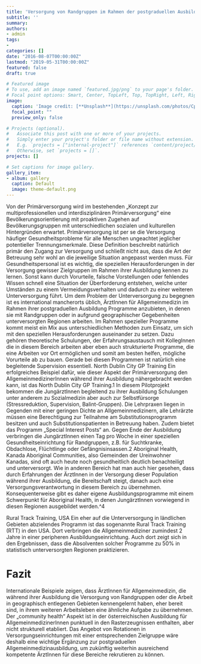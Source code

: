```yaml
---
title: 'Versorgung von Randgruppen im Rahmen der postgraduellen Ausbildung für Allgemeinmedizin'
subtitle: ''
summary: 
authors:
- admin
tags:
- 
categories: []
date: "2016-08-07T00:00:00Z"
lastmod: "2019-05-31T00:00:00Z"
featured: false
draft: true

# Featured image
# To use, add an image named `featured.jpg/png` to your page's folder.
# Focal point options: Smart, Center, TopLeft, Top, TopRight, Left, Right, BottomLeft, Bottom, BottomRight
image:
  caption: 'Image credit: [**Unsplash**](https://unsplash.com/photos/CpkOjOcXdUY)'
  focal_point: ""
  preview_only: false

# Projects (optional).
#   Associate this post with one or more of your projects.
#   Simply enter your project's folder or file name without extension.
#   E.g. `projects = ["internal-project"]` references `content/project/deep-learning/index.md`.
#   Otherwise, set `projects = []`.
projects: []

# Set captions for image gallery.
gallery_item:
- album: gallery
  caption: Default
  image: theme-default.png
---
```

Von der Primärversorgung wird im bestehenden „Konzept zur multiprofessionellen und interdisziplinären Primärversorgung“ eine Bevölkerungsorientierung mit proaktiven Zugehen auf Bevölkerungsgruppen mit unterschiedlichen sozialen und kulturellen Hintergründen erwartet.
Primärversorgung ist per se die Versorgung häufiger Gesundheitsprobleme für alle Menschen ungeachtet jeglicher potentieller Trennungsmerkmale. Diese Definition beschreibt natürlich primär den Zugang zur Versorgung und schließt nicht aus, dass die Art der Betreuung sehr wohl an die jeweilige Situation angepasst werden muss. Für Gesundheitspersonal ist es wichtig, die speziellen Herausforderungen in der Versorgung gewisser Zielgruppen im Rahmen ihrer Ausbildung kennen zu lernen. Sonst kann durch Vorurteile, falsche Vorstellungen oder fehlendes Wissen schnell eine Situation der Überforderung entstehen, welche unter Umständen zu einem Vermeidungsverhalten und dadurch zu einer weiteren Unterversorgung führt.
Um dem Problem der Unterversorgung zu begegnen ist es international mancherorts üblich, ÄrztInnen für Allgemeinmedizin im Rahmen ihrer postgraduellen Ausbildung Programme anzubieten, in denen sie mit Randgruppen oder in aufgrund geographischer Gegebenheiten unterversorgten Regionen arbeiten.
Im Rahmen spezieller Programme kommt meist ein Mix aus unterschiedlichen Methoden zum Einsatz, um sich mit den speziellen Herausforderungen auseinander zu setzen. Dazu gehören theoretische Schulungen, der Erfahrungsaustausch mit KollegInnen die in diesem Bereich arbeiten aber eben auch strukturierte Programme, die eine Arbeiten vor Ort ermöglichen und somit am besten helfen, mögliche Vorurteile ab zu bauen. Gerade bei diesen Programmen ist natürlich eine begleitende Supervision essentiell.
North Dublin City GP Training
Ein erfolgreiches Beispiel dafür, wie dieser Aspekt der Primärversorgung den AllgemeinmedizinerInnen während ihrer Ausbildung nähergebracht werden kann, ist das North Dublin City GP Training.1
In diesem Pilotprojekt bekommen die JungärztInnen begleitend zu ihrer Ausbildung Schulungen unter anderem zu Sozialmedizin aber auch zur Selbstfürsorge (Stressreduktion, Supervision, Balint-Gruppen). Die Lehrpraxen liegen in Gegenden mit einer geringen Dichte an Allgemeinmedizinern, alle Lehrärzte müssen eine Berechtigung zur Teilnahme am Substitutionsprogramm besitzen und auch Substitutionspatienten in Betreuung haben. Zudem bietet das Programm „Special Interest Posts“ an. Gegen Ende der Ausbildung verbringen die JungärztInnen einen Tag pro Woche in einer speziellen Gesundheitseinrichtung für Randgruppen, z.B. für Suchtkranke, Obdachlose, Flüchtlinge oder Gefängnisinsassen.2
Aboriginal Health, Kanada
Aboriginal Communities, also Gemeinden der Ureinwohner Kanadas, sind oft auch heute noch gesundheitlich deutlich benachteiligt und unterversorgt. Wie in anderen Bereich hat man auch hier gesehen, dass durch Erfahrungen der ÄrztInnen in der Versorgung dieser Population während ihrer Ausbildung, die Bereitschaft steigt, danach auch eine Versorgungsverantwortung in diesem Bereich zu übernehmen.
Konsequenterweise gibt es daher eigene Ausbildungsprogramme mit einem Schwerpunkt für Aboriginal Health, in denen JungärztInnen vorwiegend in diesen Regionen ausgebildet werden.^4

Rural Track Training, USA
Ein eher auf die Unterversorgung in ländlichen Gebieten abzielendes Programm ist das sogenannte Rural Track Training (RTT) in den USA. Dort verbringen die Allgemeinmediziner zumindest 2 Jahre in einer peripheren Ausbildungseinrichtung. Auch dort zeigt sich in den Ergebnissen, dass die Absolventen solcher Programme zu 50% in statistisch unterversorgten Regionen praktizieren.
 
# Fazit
Internationale Beispiele zeigen, dass ÄrztInnen für Allgemeinmedizin, die während ihrer Ausbildung die Versorgung von Randgruppen oder die Arbeit in geographisch entlegenen Gebieten kennengelernt haben, eher bereit sind, in ihrem weiteren Arbeitsleben eine ähnliche Aufgabe zu übernehmen. 
Der „community health“ Aspekt ist in der österreichischen Ausbildung für AllgemeinmedizinerInnen punktuell in den Rasterzeugnissen enthalten, aber nicht strukturell etabliert. Das Angebot von Rotationen in Versorgungseinrichtungen mit einer entsprechenden Zielgruppe wäre deshalb eine wichtige Ergänzung zur postgraduellen Allgemeinmedizinausbildung, um zukünftig weiterhin ausreichend kompetente ÄrztInnen für diese Bereiche rekrutieren zu können.

